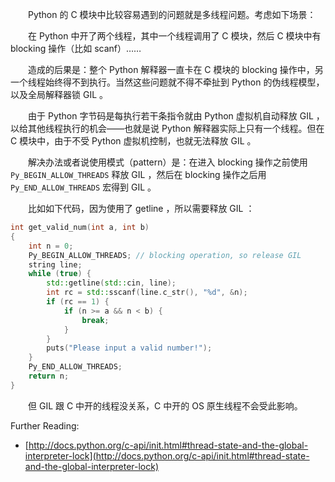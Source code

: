 　　Python 的 C 模块中比较容易遇到的问题就是多线程问题。考虑如下场景：

　　在 Python 中开了两个线程，其中一个线程调用了 C 模块，然后 C 模块中有 blocking 操作（比如 scanf）……

　　造成的后果是：整个 Python 解释器一直卡在 C 模块的 blocking 操作中，另一个线程始终得不到执行。当然这些问题就不得不牵扯到 Python 的伪线程模型，以及全局解释器锁 GIL 。

　　由于 Python 字节码是每执行若干条指令就由 Python 虚拟机自动释放 GIL ，以给其他线程执行的机会——也就是说 Python 解释器实际上只有一个线程。但在 C 模块中，由于不受 Python 虚拟机控制，也就无法释放 GIL 。

　　解决办法或者说使用模式（pattern）是：在进入 blocking 操作之前使用 `Py_BEGIN_ALLOW_THREADS` 释放 GIL ，然后在 blocking 操作之后用 `Py_END_ALLOW_THREADS` 宏得到 GIL 。

　　比如如下代码，因为使用了 getline ，所以需要释放 GIL ：

```cpp
int get_valid_num(int a, int b)
{
	int n = 0;
	Py_BEGIN_ALLOW_THREADS; // blocking operation, so release GIL
	string line;
	while (true) {
		std::getline(std::cin, line);
		int rc = std::sscanf(line.c_str(), "%d", &n);
		if (rc == 1) {
			if (n >= a && n < b) {
				break;
			}
		}
		puts("Please input a valid number!");
	}
	Py_END_ALLOW_THREADS;
	return n;
}
```

　　但 GIL 跟 C 中开的线程没关系，C 中开的 OS 原生线程不会受此影响。

Further Reading:

* [http://docs.python.org/c-api/init.html#thread-state-and-the-global-interpreter-lock](http://docs.python.org/c-api/init.html#thread-state-and-the-global-interpreter-lock)

